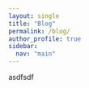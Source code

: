 ```yaml
---
layout: single
title: "Blog"
permalink: /blog/
author_profile: true
sidebar:
  nav: "main"
---
```

asdfsdf
